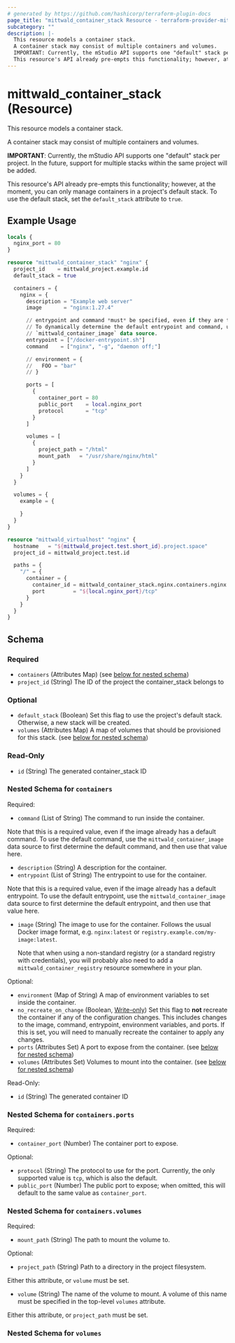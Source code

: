 ```yaml
---
# generated by https://github.com/hashicorp/terraform-plugin-docs
page_title: "mittwald_container_stack Resource - terraform-provider-mittwald"
subcategory: ""
description: |-
  This resource models a container stack.
  A container stack may consist of multiple containers and volumes.
  IMPORTANT: Currently, the mStudio API supports one "default" stack per project. In the future, support for multiple stacks within the same project will be added.
  This resource's API already pre-empts this functionality; however, at the moment, you can only manage containers in a project's default stack. To use the default stack, set the default_stack attribute to true.
---
```


# mittwald_container_stack (Resource)

This resource models a container stack.

A container stack may consist of multiple containers and volumes.

**IMPORTANT**: Currently, the mStudio API supports one "default" stack per project. In the future, support for multiple stacks within the same project will be added.

This resource's API already pre-empts this functionality; however, at the moment, you can only manage containers in a project's default stack. To use the default stack, set the `default_stack` attribute to `true`.

## Example Usage

```terraform
locals {
  nginx_port = 80
}

resource "mittwald_container_stack" "nginx" {
  project_id    = mittwald_project.example.id
  default_stack = true

  containers = {
    nginx = {
      description = "Example web server"
      image       = "nginx:1.27.4"

      // entrypoint and command *must* be specified, even if they are the defaults.
      // To dynamically determine the default entrypoint and command, use the
      // `mittwald_container_image` data source.
      entrypoint = ["/docker-entrypoint.sh"]
      command    = ["nginx", "-g", "daemon off;"]

      // environment = {
      //   FOO = "bar"
      // }

      ports = [
        {
          container_port = 80
          public_port    = local.nginx_port
          protocol       = "tcp"
        }
      ]

      volumes = [
        {
          project_path = "/html"
          mount_path   = "/usr/share/nginx/html"
        }
      ]
    }
  }

  volumes = {
    example = {

    }
  }
}

resource "mittwald_virtualhost" "nginx" {
  hostname   = "${mittwald_project.test.short_id}.project.space"
  project_id = mittwald_project.test.id

  paths = {
    "/" = {
      container = {
        container_id = mittwald_container_stack.nginx.containers.nginx.id
        port         = "${local.nginx_port}/tcp"
      }
    }
  }
}
```

<!-- schema generated by tfplugindocs -->
## Schema

### Required

- `containers` (Attributes Map) (see [below for nested schema](#nestedatt--containers))
- `project_id` (String) The ID of the project the container_stack belongs to

### Optional

- `default_stack` (Boolean) Set this flag to use the project's default stack. Otherwise, a new stack will be created.
- `volumes` (Attributes Map) A map of volumes that should be provisioned for this stack. (see [below for nested schema](#nestedatt--volumes))

### Read-Only

- `id` (String) The generated container_stack ID

<a id="nestedatt--containers"></a>
### Nested Schema for `containers`

Required:

- `command` (List of String) The command to run inside the container.

Note that this is a required value, even if the image already has a default command. To use the default command, use the `mittwald_container_image` data source to first determine the default command, and then use that value here.
- `description` (String) A description for the container.
- `entrypoint` (List of String) The entrypoint to use for the container.

Note that this is a required value, even if the image already has a default entrypoint. To use the default entrypoint, use the `mittwald_container_image` data source to first determine the default entrypoint, and then use that value here.
- `image` (String) The image to use for the container. Follows the usual Docker image format, e.g. `nginx:latest` or `registry.example.com/my-image:latest`.

  Note that when using a non-standard registry (or a standard registry with credentials), you will probably also need to add a `mittwald_container_registry` resource somewhere in your plan.

Optional:

- `environment` (Map of String) A map of environment variables to set inside the container.
- `no_recreate_on_change` (Boolean, [Write-only](https://developer.hashicorp.com/terraform/language/resources/ephemeral#write-only-arguments)) Set this flag to **not** recreate the container if any of the configuration changes. This includes changes to the image, command, entrypoint, environment variables, and ports. If this is set, you will need to manually recreate the container to apply any changes.
- `ports` (Attributes Set) A port to expose from the container. (see [below for nested schema](#nestedatt--containers--ports))
- `volumes` (Attributes Set) Volumes to mount into the container. (see [below for nested schema](#nestedatt--containers--volumes))

Read-Only:

- `id` (String) The generated container ID

<a id="nestedatt--containers--ports"></a>
### Nested Schema for `containers.ports`

Required:

- `container_port` (Number) The container port to expose.

Optional:

- `protocol` (String) The protocol to use for the port. Currently, the only supported value is `tcp`, which is also the default.
- `public_port` (Number) The public port to expose; when omitted, this will default to the same value as `container_port`.


<a id="nestedatt--containers--volumes"></a>
### Nested Schema for `containers.volumes`

Required:

- `mount_path` (String) The path to mount the volume to.

Optional:

- `project_path` (String) Path to a directory in the project filesystem.

Either this attribute, or `volume` must be set.
- `volume` (String) The name of the volume to mount. A volume of this name must be specified in the top-level `volumes` attribute.

Either this attribute, or `project_path` must be set.



<a id="nestedatt--volumes"></a>
### Nested Schema for `volumes`
